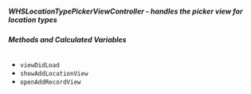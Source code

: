 ##### **WHSLocationTypePickerViewController** - handles the picker view for location types

###### **Methods and Calculated Variables**
- `viewDidLoad`
- `showAddLocationView`
- `openAddRecordView`